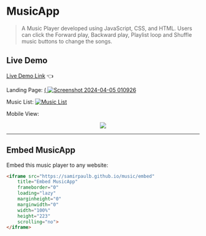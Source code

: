# MusicApp

>  A Music Player developed using JavaScript, CSS, and HTML. Users can click the Forward play, Backward play, Playlist loop and Shuffle music buttons to change the songs.
 
## Live Demo

[Live Demo Link](https://pranay020.github.io/Music-Web-App/) :point_left:

Landing Page:
<a href="#" rel="Landing Page">(
![Screenshot 2024-04-05 010926](https://github.com/pranay020/Music-Web-App/assets/140306607/380f5960-6b7d-4fcf-ac95-87204bab6ca3)

</a>



Music List:
<a href="#" rel="Music List">![Music List](https://raw.githubusercontent.com/SamirPaulb/assets/main/music/1.png)</a>


Mobile View:
<p align="center">
<a href="#" rel="Mobile View"><img src="https://raw.githubusercontent.com/SamirPaulb/assets/main/music/mobile-view.webp"></a>
</p>

---

## Embed MusicApp

Embed this music player to any website:

```html
<iframe src="https://samirpaulb.github.io/music/embed"
	title="Embed MusicApp"
	frameborder="0"
	loading="lazy"
	marginheight="0"
	marginwidth="0"
	width="100%"
	height="223"
	scrolling="no">
</iframe>
```
